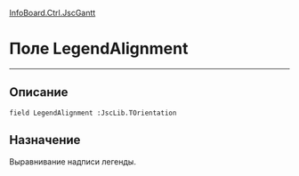 ﻿---
Link: InfoBoard.Ctrl.JscGantt.@LegendAlignment
---

<!---  Навигация
[Имя проекта](#) :
-->
[InfoBoard.Ctrl.JscGantt](Default)

# Поле LegendAlignment
---

## Описание

    field LegendAlignment :JscLib.TOrientation

<!--
## Аргументы{#Args}

### Аргумент1

Описание аргумента 1
-->

## Назначение

Выравнивание надписи легенды.

<!--
## Пример

    LegendAlignment...
-->

